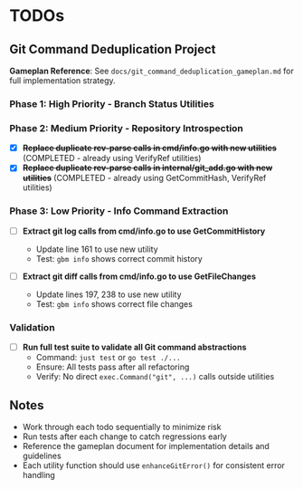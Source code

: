 # TODOs

## Git Command Deduplication Project

**Gameplan Reference**: See `docs/git_command_deduplication_gameplan.md` for full implementation strategy.

### Phase 1: High Priority - Branch Status Utilities






### Phase 2: Medium Priority - Repository Introspection

- [x] **~~Replace duplicate rev-parse calls in cmd/info.go with new utilities~~** (COMPLETED - already using VerifyRef utilities)
- [x] **~~Replace duplicate rev-parse calls in internal/git_add.go with new utilities~~** (COMPLETED - already using GetCommitHash, VerifyRef utilities)

### Phase 3: Low Priority - Info Command Extraction



- [ ] **Extract git log calls from cmd/info.go to use GetCommitHistory**
  - Update line 161 to use new utility
  - Test: `gbm info` shows correct commit history

- [ ] **Extract git diff calls from cmd/info.go to use GetFileChanges**
  - Update lines 197, 238 to use new utility
  - Test: `gbm info` shows correct file changes

### Validation

- [ ] **Run full test suite to validate all Git command abstractions**
  - Command: `just test` or `go test ./...`
  - Ensure: All tests pass after all refactoring
  - Verify: No direct `exec.Command("git", ...)` calls outside utilities

## Notes

- Work through each todo sequentially to minimize risk
- Run tests after each change to catch regressions early
- Reference the gameplan document for implementation details and guidelines
- Each utility function should use `enhanceGitError()` for consistent error handling